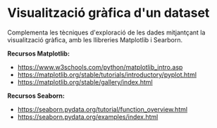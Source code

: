 # Visualització gràfica d'un dataset

Complementa les tècniques d'exploració de les dades mitjantçant la visualització gràfica, amb les llibreries Matplotlib i Searborn.

**Recursos Matplotlib:**
- https://www.w3schools.com/python/matplotlib_intro.asp
- https://matplotlib.org/stable/tutorials/introductory/pyplot.html
- https://matplotlib.org/stable/gallery/index.html

**Recursos Seaborn:**
- https://seaborn.pydata.org/tutorial/function_overview.html
- https://seaborn.pydata.org/examples/index.html
